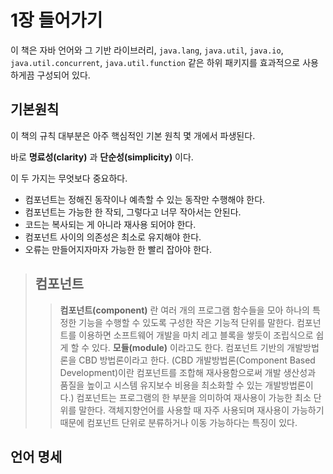 # 1장 들어가기
이 책은 자바 언어와 그 기반 라이브러리, ```java.lang```, ```java.util```, ```java.io```, ```java.util.concurrent```, ```java.util.function``` 같은 하위 패키지를 효과적으로 사용하게끔 구성되어 있다.

## 기본원칙
이 책의 규칙 대부분은 아주 핵심적인 기본 원칙 몇 개에서 파생된다.

바로 **명료성(clarity)** 과 **단순성(simplicity)** 이다.

이 두 가지는 무엇보다 중요하다.

* 컴포넌트는 정해진 동작이나 예측할 수 있는 동작만 수행해야 한다.
* 컴포넌트는 가능한 한 작되, 그렇다고 너무 작아서는 안된다.
* 코드는 복사되는 게 아니라 재사용 되어야 한다.
* 컴포넌트 사이의 의존성은 최소로 유지해야 한다.
* 오류는 만들어지자마자 가능한 한 빨리 잡아야 한다.

> ## 컴포넌트
> > **컴포넌트(component)** 란 여러 개의 프로그램 함수들을 모아 하나의 특정한 기능을 수행할 수 있도록 구성한 작은 기능적 단위를 말한다.
> > 컴포넌트를 이용하면 소프트웨어 개발을 마치 레고 블록을 쌓듯이 조립식으로 쉽게 할 수 있다.
> > **모듈(module)** 이라고도 한다. 컴포넌트 기반의 개발방법론을 CBD 방법론이라고 한다. (CBD 개발방법론(Component Based Development)이란 컴포넌트를 조합해 재사용함으로써 개발 생산성과 품질을 높이고 시스템 유지보수 비용을 최소화할 수 있는 개발방법론이다.)
> > 컴포넌트는 프로그램의 한 부분을 의미하여 재사용이 가능한 최소 단위를 말한다.
> > 객체지향언어를 사용할 때 자주 사용되며 재사용이 가능하기 때문에 컴포넌트 단위로 분류하거나 이동 가능하다는 특징이 있다.

## 언어 명세
